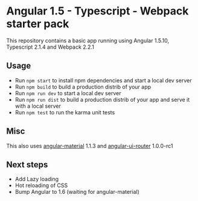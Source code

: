 Angular 1.5 - Typescript - Webpack starter pack
===============================================

This repository contains a basic app running using Angular 1.5.10, Typescript 2.1.4 and Webpack 2.2.1

## Usage

* Run `npm start` to install npm dependencies and start a local dev server
* Run `npm build` to build a production distrib of your app
* Run `npm run dev` to start a local dev server
* Run `npm run dist` to build a production distrib of your app and serve it with a local server
* Run `npm test` to run the karma unit tests

## Misc

This also uses [angular-material](https://github.com/angular/material) 1.1.3 and [angular-ui-router](https://github.com/angular-ui/ui-router) 1.0.0-rc1

## Next steps

* Add Lazy loading
* Hot reloading of CSS
* Bump Angular to 1.6 (waiting for angular-material)